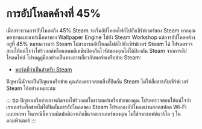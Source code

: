 # การอัปโหลดค้างที่ 45%

เมื่อกระบวนการอัปโหลดถึง 45% Steam จะเริ่มอัปโหลดไฟล์ไปยังเซิร์ฟเวอร์ของ Steam หากคุณพยายามเผยแพร่เนื้อหาของ Wallpaper Engine ไปยัง Steam Workshop แต่การอัปโหลดค้างอยู่ที่ 45% หมายความว่า Steam ไม่สามารถอัปโหลดไฟล์ไปยังเซิร์ฟเวอร์ Steam ได้ โปรดตรวจสอบให้แน่ใจว่าไฟร์วอลล์หรือแอพพลิเคชันป้องกันไวรัสของคุณไม่ได้ป้องกัน Steam จากการอัปโหลดไฟล์ โปรดดูคู่มืออย่างเป็นทางการเกี่ยวกับพอร์ตเครือข่าย Steam:

* [พอร์ตที่จำเป็นสำหรับ Steam](https://support.steampowered.com/kb_article.php?ref=8571-GLVN-8711)

ปัญหานี้มักจะเป็นปัญหาเครือข่าย คุณต้องตรวจสอบสิ่งที่ปิดกั้น Steam ไม่ให้สื่อสารกับเซิร์ฟเวอร์ Steam ได้อย่างเหมาะสม

::: tip ปัญหาเครือข่ายอาจเกิดจากไฟร์วอลล์ในเราเตอร์เครือข่ายของคุณ โปรดตรวจสอบให้แน่ใจว่าเราเตอร์เครือข่ายไม่ได้ปิดกั้นการอัปโหลดของ Steam โปรดลองอัปโหลดผ่านฮอตสปอต Wi-Fi แบบพกพา ในกรณีนี้ความผิดปกติอาจเกิดขึ้นจากเราเตอร์ของคุณ ไม่ใช่จากซอฟต์แวร์ใด ๆ ในคอมพิวเตอร์ :::